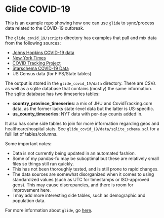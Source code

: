 Glide COVID-19
==============

This is an example repo showing how one can use `glide` to sync/process data
related to the COVID-19 outbreak.

The `glide_covid_19/scripts` directory has examples that pull and mix data
from the following sources:

- [Johns Hopkins COVID-19 data](https://github.com/CSSEGISandData/COVID-19)
- [New York Times](https://github.com/nytimes/covid-19-data)
- [COVID Tracking Project](http://covidtracking.com/)
- [Starschema COVID-19 Data](https://github.com/starschema/COVID-19-data)
- US Census data (for FIPS/State tables)

The output is stored in the `glide_covid_19/data` directory. There are CSVs
as well as a sqlite database that contains (mostly) the same information. The
sqlite database has two timeseries tables:

- **country_province_timeseries**: a mix of JHU and CovidTracking.com data, as the
former lacks state-level data but the latter is US-specific.
- **us_county_timeseries**: NYT data with per-day counts added in.

It also has some side tables to join for more information regarding geos and
healthcare/hospital stats. See `glide_covid_19/data/sqlite_schema.sql` for a
full list of tables/columns.

Some important notes:

* Data is not currently being updated in an automated fashion.
* Some of my pandas-fu may be suboptimal but these are relatively small files
so things still run quickly.
* This has not been thoroughly tested, and is still prone to rapid changes.
* The data sources are somewhat disorganized when it comes to using
standardized values (such as UTC for timestamps or ISO-approved geos). This
may cause discrepancies, and there is room for improvement here.
* I may add more interesting side tables, such as demographic and population
data.

For more information about `glide`, go [here](https://github.com/kmatarese/glide).
